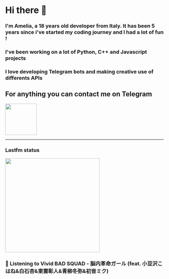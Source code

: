 # Hi there 👋
### I'm Amelia, a 18 years old developer from Italy. It has been 5 years since i've started my coding journey and I had a lot of fun !
### I've been working on a lot of Python, C++ and Javascript projects
### I love developing Telegram bots and making creative use of differents APIs


## For anything you can contact me on Telegram 
[<img src="https://upload.wikimedia.org/wikipedia/commons/thumb/8/83/Telegram_2019_Logo.svg/800px-Telegram_2019_Logo.svg.png" height=100px>](https://t.me/lmpostor_syndrome)

<!-- lastfm status starts -->
<div>
    		      <hr>
    		      <h3>Lastfm status</h3>
	              <img width="300" height="300" src="https://lastfm.freetls.fastly.net/i/u/300x300/2652b6ae54b78ff1df791dbae954174c.jpg" >
		              <h3> 🎵 Listening to Vivid BAD SQUAD - 脳内革命ガール (feat. 小豆沢こはね&白石杏&東雲彰人&青柳冬弥&初音ミク)</h3>
    </div> 
<!-- lastfm status ends -->

